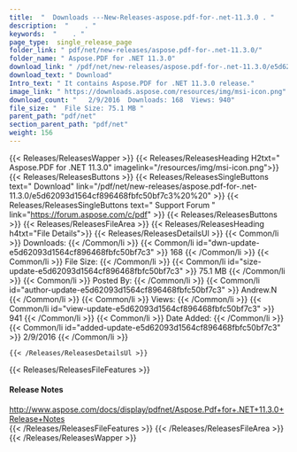 ```yaml
---
title:  "  Downloads ---New-Releases-aspose.pdf-for-.net-11.3.0 . " 
description:  "    . " 
keywords:  "    . " 
page_type:  single_release_page
folder_link: " pdf/net/new-releases/aspose.pdf-for-.net-11.3.0/"
folder_name: " Aspose.PDF for .NET 11.3.0"
download_link: " /pdf/net/new-releases/aspose.pdf-for-.net-11.3.0/e5d62093d1564cf896468fbfc50bf7c3"
download_text: " Download"
Intro_text: " It contains Aspose.PDF for .NET 11.3.0 release."
image_link: " https://downloads.aspose.com/resources/img/msi-icon.png"
download_count: "   2/9/2016  Downloads: 168  Views: 940"
file_size: "  File Size: 75.1 MB "
parent_path: "pdf/net"
section_parent_path: "pdf/net"
weight: 156 
---
```


{{< Releases/ReleasesWapper >}}
  {{< Releases/ReleasesHeading H2txt=" Aspose.PDF for .NET 11.3.0" imagelink="/resources/img/msi-icon.png">}}
  {{< Releases/ReleasesButtons >}}
    {{< Releases/ReleasesSingleButtons text=" Download" link="/pdf/net/new-releases/aspose.pdf-for-.net-11.3.0/e5d62093d1564cf896468fbfc50bf7c3%20%20" >}}
    {{< Releases/ReleasesSingleButtons text=" Support Forum " link="https://forum.aspose.com/c/pdf" >}}
  {{< Releases/ReleasesButtons >}}
  {{< Releases/ReleasesFileArea >}}
    {{< Releases/ReleasesHeading h4txt="File Details">}}
    {{< Releases/ReleasesDetailsUl >}}
            {{< Common/li  >}} Downloads: {{< /Common/li >}} 
      {{< Common/li id="dwn-update-e5d62093d1564cf896468fbfc50bf7c3" >}} 168 {{< /Common/li >}} 
      {{< Common/li  >}} File Size: {{< /Common/li >}} 
      {{< Common/li id="size-update-e5d62093d1564cf896468fbfc50bf7c3" >}} 75.1 MB {{< /Common/li >}} 
      {{< Common/li  >}} Posted By: {{< /Common/li >}} 
      {{< Common/li id="author-update-e5d62093d1564cf896468fbfc50bf7c3" >}} Andrew.N {{< /Common/li >}} 
      {{< Common/li  >}} Views: {{< /Common/li >}} 
      {{< Common/li id="view-update-e5d62093d1564cf896468fbfc50bf7c3" >}} 941 {{< /Common/li >}} 
      {{< Common/li  >}} Date Added: {{< /Common/li >}} 
      {{< Common/li id="added-update-e5d62093d1564cf896468fbfc50bf7c3" >}} 2/9/2016 {{< /Common/li >}} 

    {{< /Releases/ReleasesDetailsUl >}}

  {{< Releases/ReleasesFileFeatures >}}
      <h4>Release Notes</h4><div><a href="http://www.aspose.com/docs/display/pdfnet/Aspose.Pdf+for+.NET+11.3.0+Release+Notes">http://www.aspose.com/docs/display/pdfnet/Aspose.Pdf+for+.NET+11.3.0+Release+Notes</a></div>
  {{< /Releases/ReleasesFileFeatures >}}
 {{< /Releases/ReleasesFileArea >}}
{{< /Releases/ReleasesWapper >}}


